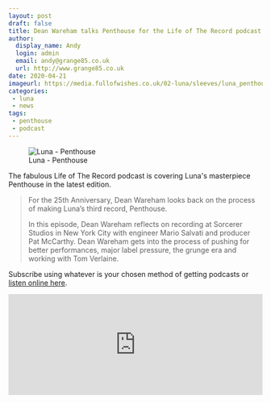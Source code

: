 ```yaml
---
layout: post
draft: false
title: Dean Wareham talks Penthouse for the Life of The Record podcast
author: 
  display_name: Andy
  login: admin
  email: andy@grange85.co.uk
  url: http://www.grange85.co.uk
date: 2020-04-21
imageurl: https://media.fullofwishes.co.uk/02-luna/sleeves/luna_penthouse.jpg
categories:
 - luna
 - news
tags:
 - penthouse
 - podcast
---
```

<figure class="caption aligncenter"><img src="https://media.fullofwishes.co.uk/02-luna/sleeves/luna_penthouse.jpg" alt="Luna - Penthouse" /><figcaption class="caption-text">Luna - Penthouse</figcaption></figure>
The fabulous Life of The Record podcast is covering Luna's masterpiece Penthouse in the latest edition.

> For the 25th Anniversary, Dean Wareham looks back on the process of making Luna’s third record, Penthouse.
> 
> In this episode, Dean Wareham reflects on recording at Sorcerer Studios in New York City with engineer Mario Salvati and producer Pat McCarthy. Dean Wareham gets into the process of pushing for better performances, major label pressure, the grunge era and working with Tom Verlaine.

Subscribe using whatever is your chosen method of getting podcasts or [listen online here](https://lifeoftherecord.com/#/luna/).

<iframe frameborder="0" height="200" scrolling="no" src="https://embed.radiopublic.com/e?if=life-of-the-record-GbkmVm&ge=s1!326ea652b605ceef8a24232a8d286ee7268ad3d2&wmode=opaque" width="100%"></iframe>


